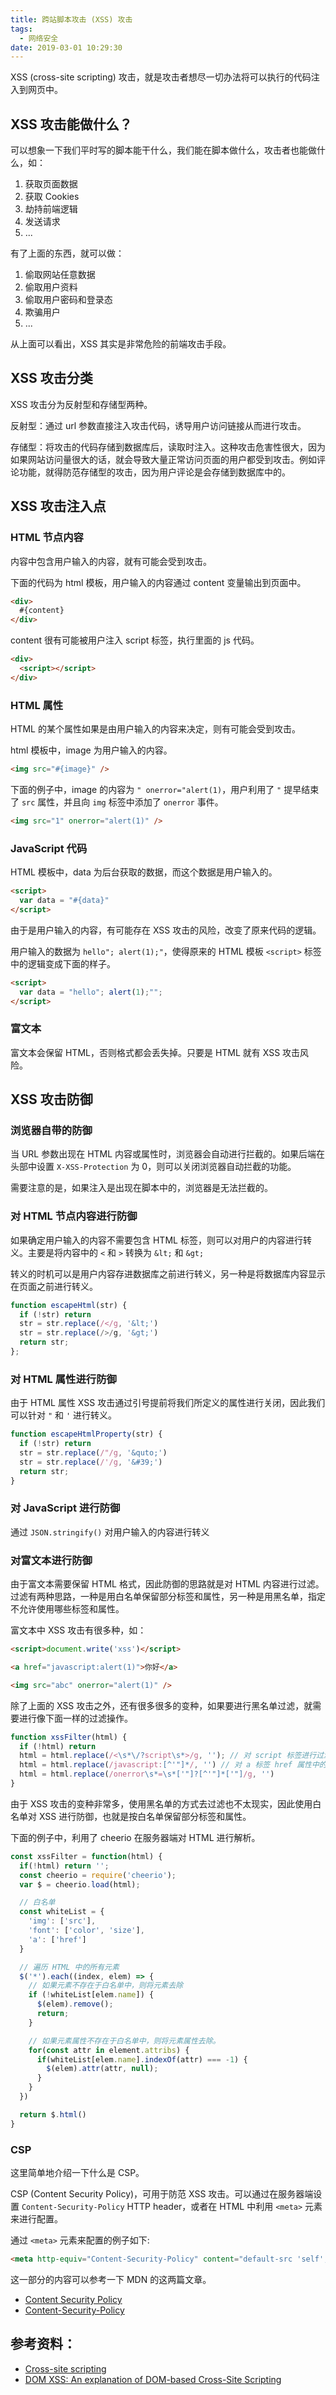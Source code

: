 ```yaml
---
title: 跨站脚本攻击 (XSS) 攻击
tags:
  - 网络安全
date: 2019-03-01 10:29:30
---
```



XSS (cross-site scripting) 攻击，就是攻击者想尽一切办法将可以执行的代码注入到网页中。

## XSS 攻击能做什么？

可以想象一下我们平时写的脚本能干什么，我们能在脚本做什么，攻击者也能做什么，如：

1. 获取页面数据
1. 获取 Cookies
1. 劫持前端逻辑
1. 发送请求
1. ...

有了上面的东西，就可以做：

1. 偷取网站任意数据
1. 偷取用户资料
1. 偷取用户密码和登录态
1. 欺骗用户
1. ...

从上面可以看出，XSS 其实是非常危险的前端攻击手段。

## XSS 攻击分类

XSS 攻击分为反射型和存储型两种。

反射型：通过 url 参数直接注入攻击代码，诱导用户访问链接从而进行攻击。

存储型：将攻击的代码存储到数据库后，读取时注入。这种攻击危害性很大，因为如果网站访问量很大的话，就会导致大量正常访问页面的用户都受到攻击。例如评论功能，就得防范存储型的攻击，因为用户评论是会存储到数据库中的。

## XSS 攻击注入点

### HTML 节点内容

内容中包含用户输入的内容，就有可能会受到攻击。

下面的代码为 html 模板，用户输入的内容通过 content 变量输出到页面中。

```html
<div>
  #{content}
</div>
```

content 很有可能被用户注入 script 标签，执行里面的 js 代码。

```html
<div>
  <script></script>
</div>
```

### HTML 属性

HTML 的某个属性如果是由用户输入的内容来决定，则有可能会受到攻击。

html 模板中，image 为用户输入的内容。

```html
<img src="#{image}" />
```

下面的例子中，image 的内容为 `" onerror="alert(1)`，用户利用了 `"` 提早结束了 `src` 属性，并且向 `img` 标签中添加了 `onerror` 事件。

```html
<img src="1" onerror="alert(1)" />
```

### JavaScript 代码

HTML 模板中，data 为后台获取的数据，而这个数据是用户输入的。

```html
<script>
  var data = "#{data}"
</script>
```

由于是用户输入的内容，有可能存在 XSS 攻击的风险，改变了原来代码的逻辑。

用户输入的数据为 `hello"; alert(1);"`，使得原来的 HTML 模板 `<script>` 标签中的逻辑变成下面的样子。

```html
<script>
  var data = "hello"; alert(1);"";
</script>
```

### 富文本

富文本会保留 HTML，否则格式都会丢失掉。只要是 HTML 就有 XSS 攻击风险。

## XSS 攻击防御

### 浏览器自带的防御

当 URL 参数出现在 HTML 内容或属性时，浏览器会自动进行拦截的。如果后端在头部中设置 `X-XSS-Protection` 为 0，则可以关闭浏览器自动拦截的功能。

需要注意的是，如果注入是出现在脚本中的，浏览器是无法拦截的。

### 对 HTML 节点内容进行防御

如果确定用户输入的内容不需要包含 HTML 标签，则可以对用户的内容进行转义。主要是将内容中的 `<` 和 `>` 转换为 `&lt;` 和 `&gt;`

转义的时机可以是用户内容存进数据库之前进行转义，另一种是将数据库内容显示在页面之前进行转义。

```js
function escapeHtml(str) {
  if (!str) return
  str = str.replace(/</g, '&lt;')
  str = str.replace(/>/g, '&gt;')
  return str;
};
```

### 对 HTML 属性进行防御

由于 HTML 属性 XSS 攻击通过引号提前将我们所定义的属性进行关闭，因此我们可以针对 `"` 和 `'` 进行转义。

```js
function escapeHtmlProperty(str) {
  if (!str) return
  str = str.replace(/"/g, '&quto;')
  str = str.replace(/'/g, '&#39;')
  return str;
}
```

### 对 JavaScript 进行防御

通过 `JSON.stringify()` 对用户输入的内容进行转义

### 对富文本进行防御

由于富文本需要保留 HTML 格式，因此防御的思路就是对 HTML 内容进行过滤。过滤有两种思路，一种是用白名单保留部分标签和属性，另一种是用黑名单，指定不允许使用哪些标签和属性。

富文本中 XSS 攻击有很多种，如：

```html
<script>document.write('xss')</script>
```

```html
<a href="javascript:alert(1)">你好</a>
```

```html
<img src="abc" onerror="alert(1)" />
```

除了上面的 XSS 攻击之外，还有很多很多的变种，如果要进行黑名单过滤，就需要进行像下面一样的过滤操作。

```js
function xssFilter(html) {
  if (!html) return
  html = html.replace(/<\s*\/?script\s*>/g, ''); // 对 script 标签进行过滤
  html = html.replace(/javascript:[^'"]*/, '') // 对 a 标签 href 属性中的 javascript 脚本进行过滤
  html = html.replace(/onerror\s*=\s*['"]?[^'"]*['"]/g, '')
}
```

由于 XSS 攻击的变种非常多，使用黑名单的方式去过滤也不太现实，因此使用白名单对 XSS 进行防御，也就是按白名单保留部分标签和属性。

下面的例子中，利用了 cheerio 在服务器端对 HTML 进行解析。

```js
const xssFilter = function(html) {
  if(!html) return '';
  const cheerio = require('cheerio');
  var $ = cheerio.load(html);

  // 白名单
  const whiteList = {
    'img': ['src'],
    'font': ['color', 'size'],
    'a': ['href']
  }

  // 遍历 HTML 中的所有元素
  $('*').each((index, elem) => {
    // 如果元素不存在于白名单中，则将元素去除
    if (!whiteList[elem.name]) {
      $(elem).remove();
      return;
    }

    // 如果元素属性不存在于白名单中，则将元素属性去除。
    for(const attr in element.attribs) {
      if(whiteList[elem.name].indexOf(attr) === -1) {
        $(elem).attr(attr, null);
      }
    }
  })

  return $.html()
}
```

### CSP

这里简单地介绍一下什么是 CSP。

CSP (Content Security Policy)，可用于防范 XSS 攻击。可以通过在服务器端设置 `Content-Security-Policy` HTTP header，或者在 HTML 中利用 `<meta>` 元素来进行配置。

通过 `<meta>` 元素来配置的例子如下:

```html
<meta http-equiv="Content-Security-Policy" content="default-src 'self'; img-src https://*; child-src 'none';">
```

这一部分的内容可以参考一下 MDN 的这两篇文章。

- [Content Security Policy](https://coding.imooc.com/class/138.html)
- [Content-Security-Policy](https://developer.mozilla.org/en-US/docs/Web/HTTP/Headers/Content-Security-Policy)

## 参考资料：

- [Cross-site scripting](https://developer.mozilla.org/en-US/docs/Glossary/Cross-site_scripting)
- [DOM XSS: An explanation of DOM-based Cross-Site Scripting](https://www.acunetix.com/blog/articles/dom-xss-explained/)
